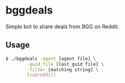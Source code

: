 # bggdeals

Simple bot to share deals from BGG on Reddit.

## Usage

```sh
$ ./bggdeals -agent [agent file] \
        -guid_file [last_guid file] \
        -filter [matching string] \
        [subreddit]
```
